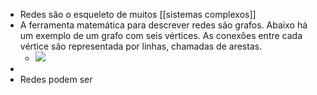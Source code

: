 - Redes são o esqueleto de muitos [[sistemas complexos]]
- A ferramenta matemática para descrever redes são grafos. Abaixo há um exemplo de um grafo com seis vértices. As conexões entre cada vértice são representada por linhas, chamadas de arestas.
	- ![](https://upload.wikimedia.org/wikipedia/commons/thumb/5/5b/6n-graf.svg/220px-6n-graf.svg.png)
-
- Redes podem ser